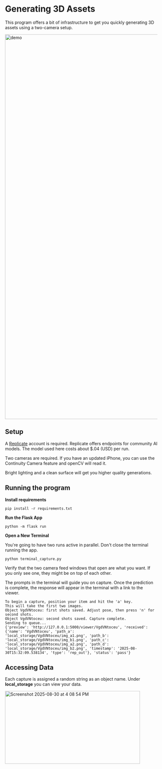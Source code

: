 # Generating 3D Assets
This program offers a bit of infrastructure to get you quickly generating 3D assets using a two-camera setup.


<img width="2535" height="1268" alt="demo" src="https://github.com/user-attachments/assets/94005bb3-9706-43a1-8426-6217eab48e4f" />

## Setup
A [Replicate](url) account is required. Replicate offers endpoints for community AI models. The model used here costs about $.04 (USD) per run.

Two cameras are required. If you have an updated iPhone, you can use the Continuity Camera feature and openCV will read it. 

Bright lighting and a clean surface will get you higher quality generations.

## Running the program
**Install requirements**
```
pip install -r requirements.txt
```

**Run the Flask App**
```
python -m flask run
```

**Open a New Terminal**

You're going to have two runs active in parallel. Don't close the terminal running the app.
```
python terminal_capture.py
```

Verify that the two camera feed windows that open are what you want. If you only see one, they might be on top of each other.

The prompts in the terminal will guide you on capture. Once the prediction is complete, the  response will appear in the terminal with a link to the viewer.

```
To begin a capture, position your item and hit the 'a' key.
This will take the first two images.
Object VgdVNtoceu: first shots saved. Adjust pose, then press 'n' for second shots.
Object VgdVNtoceu: second shots saved. Capture complete.
Sending to queue...
{'preview': 'http://127.0.0.1:5000/viewer/VgdVNtoceu', 'received': {'name': 'VgdVNtoceu', 'path_a': 'local_storage/VgdVNtoceu/img_a1.png', 'path_b': 'local_storage/VgdVNtoceu/img_b1.png', 'path_c': 'local_storage/VgdVNtoceu/img_a2.png', 'path_d': 'local_storage/VgdVNtoceu/img_b2.png', 'timestamp': '2025-08-30T15:32:09.538134', 'type': 'rep_out'}, 'status': 'pass'}
```

## Accessing Data

Each capture is assigned a random string as an object name. Under **local_storage** you can view your data.

<img width="446" height="240" alt="Screenshot 2025-08-30 at 4 08 54 PM" src="https://github.com/user-attachments/assets/bec8f8fc-6f16-438e-8cb7-7b149b8477d8" />








